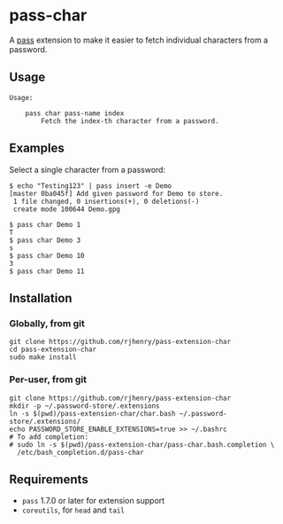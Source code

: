 # pass-char

A [pass](https://www.passwordstore.org) extension to make it easier to fetch
individual characters from a password.

## Usage
```
Usage:

    pass char pass-name index
        Fetch the index-th character from a password.
```

## Examples
Select a single character from a password:
```
$ echo "Testing123" | pass insert -e Demo
[master 0ba045f] Add given password for Demo to store.
 1 file changed, 0 insertions(+), 0 deletions(-)
 create mode 100644 Demo.gpg

$ pass char Demo 1
T
$ pass char Demo 3
s
$ pass char Demo 10
3
$ pass char Demo 11

```

## Installation

### Globally, from git
```
git clone https://github.com/rjhenry/pass-extension-char
cd pass-extension-char
sudo make install
```

### Per-user, from git
```
git clone https://github.com/rjhenry/pass-extension-char
mkdir -p ~/.password-store/.extensions
ln -s $(pwd)/pass-extension-char/char.bash ~/.password-store/.extensions/
echo PASSWORD_STORE_ENABLE_EXTENSIONS=true >> ~/.bashrc
# To add completion:
# sudo ln -s $(pwd)/pass-extension-char/pass-char.bash.completion \
  /etc/bash_completion.d/pass-char
```

## Requirements

- `pass` 1.7.0 or later for extension support
- `coreutils`, for `head` and `tail`
